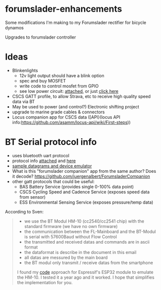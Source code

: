 # forumslader-enhancements
Some modifications I'm making to my Forumslader rectifier for bicycle dynamos

Upgrades to forumslader controller

# Ideas
- Blinkenlights
  - 12v light output should have a blink option
  - spec and buy MOSFET
  - write code to control mosfet from GPIO
  - see low power circuit: [attached](circuit-20191025-1530.circuitjs.txt), or just [click here](https://www.falstad.com/circuit/circuitjs.html?cct=$+1+0.000005+0.08824969025845955+57+5+50%0AI+192+208+272+208+0+0.5+5%0AI+304+208+384+208+0+0.5+5%0Aw+272+208+304+208+0%0Ac+272+128+272+176+0+6.000000000000001e-7+1.9832537249707896%0Ad+400+80+336+80+2+default%0A162+416+256+416+304+2+default-led+1+0+0+0.01%0Ar+416+208+416+256+0+2200%0Ar+336+80+288+80+0+1000%0Ar+368+112+320+112+0+1000%0AR+80+96+80+64+0+0+40+6+0+0+0.5%0Ag+80+288+80+304+0%0Af+128+256+192+256+32+1.5+0.02%0Aw+192+208+192+240+0%0Aw+192+272+192+288+0%0Aw+80+288+192+288+0%0Aw+80+208+80+288+0%0A209+80+160+80+208+0+0.00009999999999999999+6+1%0Aw+80+96+80+160+0%0Ar+192+112+192+160+0+1000%0Aw+80+96+192+96+0%0Aw+192+160+192+208+0%0Aw+192+112+192+96+0%0Aw+272+176+272+208+0%0Aw+288+80+272+80+0%0Aw+272+80+272+128+0%0Aw+400+80+400+112+0%0Aw+368+112+400+112+0%0Aw+400+112+400+208+0%0Aw+384+208+400+208+0%0Aw+400+208+416+208+0%0Aw+416+304+192+304+0%0Aw+192+288+192+304+0%0Aw+128+112+128+256+0%0Aw+272+128+320+112+0%0Aw+272+128+128+112+0%0Ao+5+2+0+4099+2.5+0.0015625+0+2+5+3%0Ao+3+4+0+4099+5+0.05+1+2+3+3%0A)
- CSCS GATT profile, to allow Strava, etc to receive high quality speed data via BT
- May be used to power (and control?) Electronic shifting project
- upgrade to marine grade cables & connectors
- Locus companion app for CSCS data ([API}(locus API info:https://github.com/asamm/locus-api/wiki/First-steps))

# BT Serial protocol info
- uses bluetooth uart protocol
- protocol info [attached](FLV5_Protocol_En.md) and [here](http://www.forumslader.de/fileadmin/user_upload/Individuelle%20Geraete/jensd/Download/FL-Ahead/4-fach/Manuals/Datensaetze-BT-Modul.pdf)
- [sample datagrams and device emulator](https://github.com/juergenalbert/ForumsladerSimulator/blob/master/app/src/main/java/de/example/forumsladersimulator/gattserver/GattServerActivity.java)
- What is this "forumslader companion" app from the same author? Does it decode? https://github.com/juergenalbert/ForumsladerCompanion
- other gatt protocols that could be useful:
  - BAS	Battery Service (provides single 0-100% data point)
  - CSCS	Cycling Speed and Cadence Service (exposes speed data from sensor)
  - ESS	Environmental Sensing Service (exposes pressure/temp data)

According to Sven:
> - we use the BT Modul HM-10 (cc2540/cc2541 chip) with the standard firmware (we have no own firmware)
> - the communication between the FL-Mainboard and the BT-Modul is serial with 57600Baud without Flow Control
> - the transmitted and received datas and commands are in ascii format
> - the dataformat is describe in the document in this email
> - all datas are messured by the main board
> - the BT modul only transmit / receive datas from the smartphone
> 
> I found my [code](Forumslader_ESP32_BLE_UART.ino) approach for Espressif's ESP32 module to emulate the HM-10. I tested it a year ago and it worked. I hope that simplifies the implementation for you.
